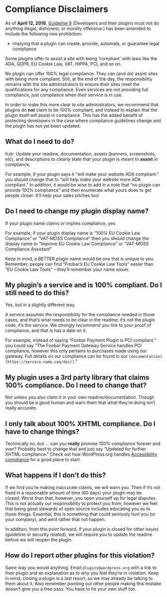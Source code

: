 # Compliance Disclaimers

As of **April 12, 2018**, [Guideline 9](https://developer.wordpress.org/plugins/wordpress-org/detailed-plugin-guidelines/#9-developers-and-their-plugins-must-not-do-anything-illegal-dishonest-or-morally-offensive) (Developers and their plugins must not do anything illegal, dishonest, or morally offensive.) has been amended to include the following new prohibition:

*   implying that a plugin can create, provide, automate, or guarantee legal compliance

Some plugins offer to assist a site with being ‘compliant’ with laws like the ADA, GDPR, EU Cookie Law, VAT, HIPPA, PCI, and so on.

No plugin can offer 100% legal compliance. They can (and do) assist sites with being more compliant. Still, at the end of the day, the responsibility remains with the site administrators to ensure their sites meet the qualifications for any compliance. Even services are not providing full compliance, just compliance when *their* service is in use.

In order to make this more clear to site administrators, we recommend that plugins do **not** claim to be 100% compliant, and instead to explain that the plugin itself will assist in compliance. This has the added benefit of protecting developers in the case where compliance guidelines change and the plugin has not yet been updated.

## What do I need to do?

tl;dr: Update your readme, documentation, assets (banners, screenshots, etc), and descriptions to clearly state that your plugin is meant to **assist** in compliance.

For example, if your plugin says it “will make your website ADA compliant.” you should change that to “will help make your website more ADA compliant.” In addition, it would be wise to add in a note that “no plugin can provide 100% compliance” and then enumerate what yours does to get people closer. It’ll help your sales pitches too!

## Do I need to change my plugin display name?

If your plugin name claims or implies compliance, yes.

For example, if your plugin display name is “100% EU Cookie Law Compliance” or “VAT-MOSS Compliance” then you should change the display name to “Improve EU Cookie Law Compliance” or “VAT-MOSS Compliance Assistant”

Keep in mind, a BETTER plugin name would be one that is unique to you. Remember, people can find “Foobar’s EU Cookie Law Tools” easier than “EU Cookie Law Tools” – they’ll remember your name easier.

## My plugin’s a service and is 100% compliant. Do I still need to do this?

Yes, but in a slightly different way.

A service assumes the responsibility for the compliance needed in those cases, and that’s what needs to be clear in the readme: it’s not the plugin code, it’s the service. We strongly recommend you link to your proof of compliance, and that is has a date on it.

For example, instead of saying “Foobar Payment Plugin is PCI compliant.” you could say “The Foobar Payment Gateway Service handles PCI compliance, however this only pertains to purchases made using our gateway. Full details on our compliance can be found in our `[documentation](https://service-name.com/doc/)`.”

## My plugin uses a 3rd party library that claims 100% compliance. Do I need to change that?

Not unless you also claim it in your own readme/documentation. Though you should be a good human and warn them that what they’re doing isn’t really accurate.

## I only talk about 100% XHTML compliance. Do I have to change things?

Technically no, but … can you **really** promise 100% compliance forever and ever? Probably best to change that and just say “Updated for further XHTML compliance.” Check out how WordPress.org handles [Accessibility compliance](https://wordpress.org/about/accessibility/) for a good place to start.

## What happens if I don’t do this?

If we find you’re making inaccurate claims, we will warn you. Then if it’s not fixed in a reasonable amount of time (60 days) your plugin may be closed. Worst than that, however, you open yourself up for legal disputes. This is not actually our responsibility to protect you from, however we feel that being good stewards of open source includes educating you as to these things. Essential, this is something that could seriously hurt you (or your company), and we’d rather that not happen.

In addition, from this point forward, if your plugin is closed for other issues (guideline or security related), we will require you to update the readme before we will reopen the plugin.

## How do I report other plugins for this violation?

Same way you would anything. Email `plugins@wordpress.org` with a link to their plugin and an explanation as to why you feel they’re in violation. Keep in mind, closing a plugin is a last resort, so we may already be talking to them about it. Also remember pointing out other people making this mistake doesn’t give you a free pass. You have to fix your own stuff too.